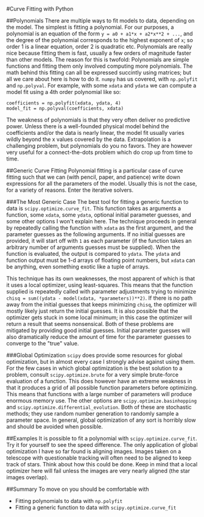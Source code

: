 #Curve Fitting with Python

##Polynomials
There are multiple ways to fit models to data, depending on the model. The simplest is fitting a polynomial. For our purposes, a polynomial is an equation of the form `y = a0 + a1*x + a2*x**2 + ...`, and the degree of the polynomial corresponds to the highest exponent of `x`; so order 1 is a linear equation, order 2 is quadratic etc. Polynomials are really nice because fitting them is fast, usually a few orders of magnitude faster than other models. The reason for this is twofold: Polynomials are simple functions and fitting them only involved computing more polynomials. The math behind this fitting can all be expressed succintly using matrices; but all we care about here is how to do it. `numpy` has us covered, with `np.polyfit` and `np.polyval`. For example, with some `xdata` and `ydata` we can compute a model fit using a 4th order polynomial like so:

```
coefficients = np.polyfit(xdata, ydata, 4)
model_fit = np.polyval(coefficients, xdata)
```

The weakness of polynomials is that they very often deliver no predictive power. Unless there is a well-founded physical model behind the coefficients and/or the data is nearly linear, the model fit usually varies wildly beyond the x values covered by the data. Extrapolation is a challenging problem, but polynomials do you no favors. They are however very useful for a connect-the-dots problem which do crop up from time to time.

##Generic Curve Fitting
Polynomial fitting is a particular case of curve fitting such that we can (with pencil, paper, and patience) write down expressions for all the parameters of the model. Usually this is not the case, for a variety of reasons. Enter the iterative solvers.

###The Most Generic Case
The best tool for fitting a generic function to data is `scipy.optimize.curve_fit`. This function takes as arguments a function, some `xdata`, some `ydata`, optional initial parameter guesses, and some other options I won't explain here. The technique proceeds in general by repeatedly calling the function with `xdata` as the first argument, and the parameter guesses as the following arguments. If no initial guesses are provided, it will start off with `1` as each parameter (if the function takes an arbitrary number of arguments guesses must be supplied). When the function is evaluated, the output is compared to `ydata`. The `ydata` and function output must be 1-d arrays of floating point numbers, but `xdata` can be anything, even something exotic like a tuple of arrays.

This technique has its own weaknesses, the most apparent of which is that it uses a local optimizer, using least-squares. This means that the function supplied is repeatedly called with parameter adjustments trying to minimize `chisq = sum((ydata - model(xdata, *parameters))**2)`. If there is no path away from the initial guesses that keeps minimizing `chisq`, the optimizer will mostly likely just return the initial guesses. It is also possible that the optimizer gets stuck in some local minimum; in this case the optimizer will return a result that seems nonsensical. Both of these problems are mitigated by providing good initial guesses. Initial parameter guesses will also dramatically reduce the amount of time for the parameter guesses to converge to the "true" value.

###Global Optimization
`scipy` does provide some resources for global optimization, but in almost every case I strongly advise against using them. For the few cases in which global optimization is the best solution to a problem, consult `scipy.optimize.brute` for a very simple brute-force evaluation of a function. This does however have an extreme weakness in that it produces a grid of all possible function parameters before optimizing. This means that functions with a large number of parameters will produce enormous memory use. The other options are `scipy.optimize.basinhopping` and `scipy.optimize.differential_evolution`. Both of these are stochastic methods; they use random number generation to randomly sample a parameter space. In general, global optimization of any sort is horribly slow and should be avoided when possible.

##Examples
It is possible to fit a polynomial with `scipy.optimize.curve_fit`. Try it for yourself to see the speed difference.
The only application of global optimization I have so far found is aligning images. Images taken on a telescope with questionable tracking will often need to be aligned to keep track of stars. Think about how this could be done. Keep in mind that a local optimizer here will fail unless the images are very nearly aligned (the star images overlap).

##Summary
To move on you should be comfortable with
* Fitting polynomials to data with `np.polyfit`
* Fitting a generic function to data with `scipy.optimize.curve_fit`